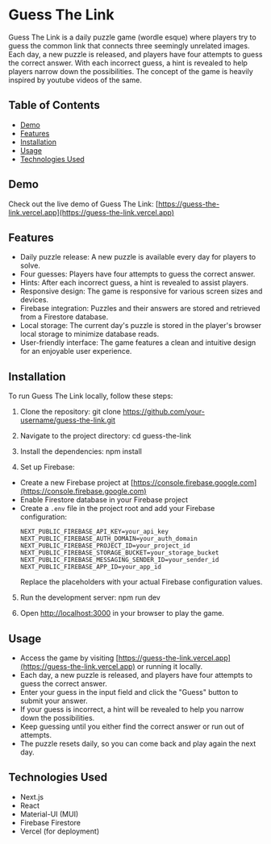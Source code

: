 # Guess The Link

Guess The Link is a daily puzzle game (wordle esque) where players try to guess the common link that connects three seemingly unrelated images. Each day, a new puzzle is released, and players have four attempts to guess the correct answer. With each incorrect guess, a hint is revealed to help players narrow down the possibilities. The concept of the game is heavily inspired by youtube videos of the same.

## Table of Contents

- [Demo](#demo)
- [Features](#features)
- [Installation](#installation)
- [Usage](#usage)
- [Technologies Used](#technologies-used)

## Demo

Check out the live demo of Guess The Link: [https://guess-the-link.vercel.app](https://guess-the-link.vercel.app)

## Features

- Daily puzzle release: A new puzzle is available every day for players to solve.
- Four guesses: Players have four attempts to guess the correct answer.
- Hints: After each incorrect guess, a hint is revealed to assist players.
- Responsive design: The game is responsive for various screen sizes and devices.
- Firebase integration: Puzzles and their answers are stored and retrieved from a Firestore database.
- Local storage: The current day's puzzle is stored in the player's browser local storage to minimize database reads.
- User-friendly interface: The game features a clean and intuitive design for an enjoyable user experience.

## Installation

To run Guess The Link locally, follow these steps:

1. Clone the repository:
git clone https://github.com/your-username/guess-the-link.git

2. Navigate to the project directory:
cd guess-the-link

3. Install the dependencies:
npm install

4. Set up Firebase:
- Create a new Firebase project at [https://console.firebase.google.com](https://console.firebase.google.com)
- Enable Firestore database in your Firebase project
- Create a `.env` file in the project root and add your Firebase configuration:
  ```
  NEXT_PUBLIC_FIREBASE_API_KEY=your_api_key
  NEXT_PUBLIC_FIREBASE_AUTH_DOMAIN=your_auth_domain
  NEXT_PUBLIC_FIREBASE_PROJECT_ID=your_project_id
  NEXT_PUBLIC_FIREBASE_STORAGE_BUCKET=your_storage_bucket
  NEXT_PUBLIC_FIREBASE_MESSAGING_SENDER_ID=your_sender_id
  NEXT_PUBLIC_FIREBASE_APP_ID=your_app_id
  ```
  Replace the placeholders with your actual Firebase configuration values.

5. Run the development server:
npm run dev

6. Open [http://localhost:3000](http://localhost:3000) in your browser to play the game.

## Usage

- Access the game by visiting [https://guess-the-link.vercel.app](https://guess-the-link.vercel.app) or running it locally.
- Each day, a new puzzle is released, and players have four attempts to guess the correct answer.
- Enter your guess in the input field and click the "Guess" button to submit your answer.
- If your guess is incorrect, a hint will be revealed to help you narrow down the possibilities.
- Keep guessing until you either find the correct answer or run out of attempts.
- The puzzle resets daily, so you can come back and play again the next day.

## Technologies Used

- Next.js
- React
- Material-UI (MUI)
- Firebase Firestore
- Vercel (for deployment)
